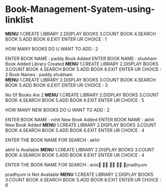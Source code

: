 # Book-Management-Syatem-using-linklist


****MENU****
1.CREATE LIBRARY
2.DISPLAY BOOKS
3.COUNT BOOK
4.SEARCH BOOK
5.ADD BOOK
6.EXIT
ENTER UR CHOICE : 1


HOW MANY BOOKS DO U WANT TO ADD : 2

ENTER BOOK NAME : paddy
Book Added
ENTER BOOK NAME : shubham
Book Added
Library Created
****MENU****
1.CREATE LIBRARY
2.DISPLAY BOOKS
3.COUNT BOOK
4.SEARCH BOOK
5.ADD BOOK
6.EXIT
ENTER UR CHOICE : 2
Book Names : 	 paddy		 shubham	
****MENU****
1.CREATE LIBRARY
2.DISPLAY BOOKS
3.COUNT BOOK
4.SEARCH BOOK
5.ADD BOOK
6.EXIT
ENTER UR CHOICE : 3

 No Of Books Are	 2
****MENU****
1.CREATE LIBRARY
2.DISPLAY BOOKS
3.COUNT BOOK
4.SEARCH BOOK
5.ADD BOOK
6.EXIT
ENTER UR CHOICE : 5



HOW MANY NEW BOOKS DO U WANT TO ADD : 2

ENTER BOOK NAME : rohit
New Book Added
ENTER BOOK NAME : akhil
New Book Added
****MENU****
1.CREATE LIBRARY
2.DISPLAY BOOKS
3.COUNT BOOK
4.SEARCH BOOK
5.ADD BOOK
6.EXIT
ENTER UR CHOICE : 4

ENTER THE BOOK NAME FOR SEARCH : akhil

akhil Is Available
****MENU****
1.CREATE LIBRARY
2.DISPLAY BOOKS
3.COUNT BOOK
4.SEARCH BOOK
5.ADD BOOK
6.EXIT
ENTER UR CHOICE : 4

ENTER THE BOOK NAME FOR SEARCH : anis    pradhyum

pradhyum is Not Available
****MENU****
1.CREATE LIBRARY
2.DISPLAY BOOKS
3.COUNT BOOK
4.SEARCH BOOK
5.ADD BOOK
6.EXIT
ENTER UR CHOICE : 6



